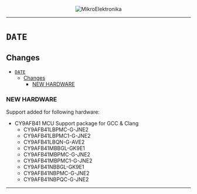 <p align="center">
  <img src="http://www.mikroe.com/img/designs/beta/logo_small.png?raw=true" alt="MikroElektronika"/>
</p>

---

# `DATE`

## Changes

- [`DATE`](#date)
  - [Changes](#changes)
    - [NEW HARDWARE](#new-hardware)

### NEW HARDWARE

Support added for following hardware:

+ CY9AFB41 MCU Support package for GCC & Clang
  + CY9AFB41LBPMC-G-JNE2
  + CY9AFB41LBPMC1-G-JNE2
  + CY9AFB41LBQN-G-AVE2
  + CY9AFB41MBBGL-GK9E1
  + CY9AFB41MBPMC-G-JNE2
  + CY9AFB41MBPMC1-G-JNE2
  + CY9AFB41NBBGL-GK9E1
  + CY9AFB41NBPMC-G-JNE2
  + CY9AFB41NBPQC-G-JNE2

---
